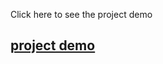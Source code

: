 Click here to see the  project demo
## [project demo](https://drive.google.com/file/d/1cvPzEqdL-WLkZWDoEPYJNPKwxngWInzj/view)
